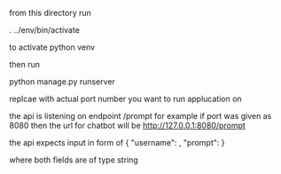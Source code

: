 from this directory run

. ../env/bin/activate

to activate python venv

then run 

python manage.py runserver <PORT>

replcae <PORT> with actual port number you want to run applucation on


the api is listening on endpoint /prompt for example if port was given as 8080 then the url for chatbot will be http://127.0.0.1:8080/prompt

the api expects input in form of 
{
    "username": <USERNAME>,
    "prompt": <PROMPT>
}

where both fields are of type string
